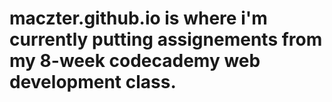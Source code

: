 # maczter.github.io is where i'm currently putting assignements from my 8-week codecademy web development class.

